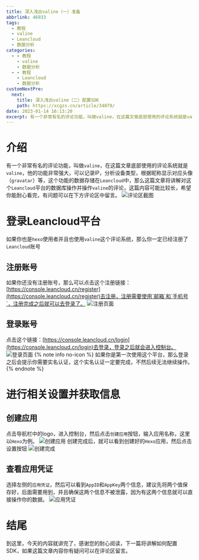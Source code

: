 ```yaml
---
title: 深入浅出valine（一）准备
abbrlink: 46933
tags:
  - 教程
  - valine
  - Leancloud
  - 数据分析
categories:
  - - 教程
    - valine
    - 数据分析
  - - 教程
    - Leancloud
    - 数据分析
customNextPre:
  next:
    title: 深入浅出valine（二）配置SDK
    path: https://xcgzs.cn/article/34079/
date: 2023-01-14 16:13:20
excerpt: 有一个非常有名的评论功能，叫做valine，在这篇文章底部使用的评论系统就是valine，他的功能非常强大，可以记录IP，分析设备类型，根据昵称显示对应头像（gravatar）等，这个功能的数据存储在Leancloud中，那么这篇文章将讲解对这个Leancloud平台的数据库操作并操作valine的评论，这篇内容可能比较长，希望你能耐心看完，有问题可以在下方评论区中留言。
---
```

# 介绍
有一个非常有名的评论功能，叫做`valine`，在这篇文章底部使用的评论系统就是`valine`，他的功能非常强大，可以记录IP，分析设备类型，根据昵称显示对应头像（`gravatar`）等，这个功能的数据存储在`Leancloud`中，那么这篇文章将讲解对这个`Leancloud`平台的数据库操作并操作`valine`的评论，这篇内容可能比较长，希望你能耐心看完，有问题可以在下方评论区中留言。
![评论区截图](/img/46933/1.jpg)
# 登录Leancloud平台
如果你也是`hexo`使用者并且也使用`valine`这个评论系统，那么你一定已经注册了`Leancloud`账号
## 注册账号
如果你还没有注册账号，那么可以点击这个注册链接：[https://console.leancloud.cn/register](https://console.leancloud.cn/register)去注册，注册需要使用`邮箱`和`手机号`，注册完成之后就可以去登录了。
![注册页面](/img/46933/2.jpg)
## 登录账号
点击这个链接：[https://console.leancloud.cn/login](https://console.leancloud.cn/login)去登录，登录之后就会进入控制台。
![登录页面](/img/46933/3.jpg)
{% note info no-icon %}
如果你是第一次使用这个平台，那么登录之后会提示你需要实名认证，这个实名认证一定要完成，不然后续无法继续操作。
{% endnote %}
# 进行相关设置并获取信息
## 创建应用
点击导航栏中的logo，进入控制台，然后点击`创建应用`按钮，输入应用名称，这里以`Hexo`为例。
![创建应用](/img/46933/4.jpg)
创建完成后，就可以看到创建好的`Hexo`应用，然后点击设置按钮
![创建完成](/img/46933/5.jpg)
## 查看应用凭证
选择左侧的`应用凭证`，然后可以看到`AppID`和`AppKey`两个信息，建议先将两个值保存好，后面需要用到，并且确保这两个信息不被泄露，因为有这两个信息就可以直接操作你的数据。
![应用凭证](/img/46933/6.jpg)
# 结尾
到这里，今天的内容就讲完了，感谢您的耐心阅读，下一篇将讲解如何配置SDK，如果这篇文章内容你有疑问可以在评论区留言。
